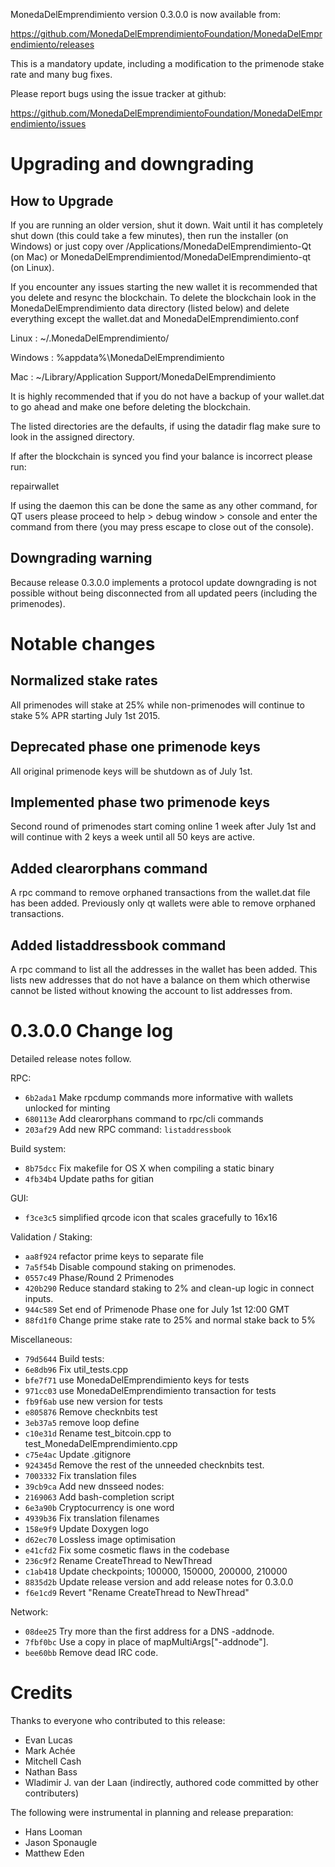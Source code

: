 MonedaDelEmprendimiento version 0.3.0.0 is now available from:

  https://github.com/MonedaDelEmprendimientoFoundation/MonedaDelEmprendimiento/releases

This is a mandatory update, including a modification to the primenode stake
rate and many bug fixes.

Please report bugs using the issue tracker at github:

  https://github.com/MonedaDelEmprendimientoFoundation/MonedaDelEmprendimiento/issues

Upgrading and downgrading
=========================

How to Upgrade
--------------

If you are running an older version, shut it down. Wait until it has completely
shut down (this could take a few minutes), then run the installer (on Windows)
or just copy over /Applications/MonedaDelEmprendimiento-Qt (on Mac) or MonedaDelEmprendimientod/MonedaDelEmprendimiento-qt (on Linux).

If you encounter any issues starting the new wallet it is recommended that you delete and resync the blockchain. To delete the blockchain look in the
MonedaDelEmprendimiento data directory (listed below) and delete everything except the wallet.dat and MonedaDelEmprendimiento.conf

Linux : ~/.MonedaDelEmprendimiento/

Windows : %appdata%\MonedaDelEmprendimiento

Mac : ~/Library/Application Support/MonedaDelEmprendimiento

It is highly recommended that if you do not have a backup of your wallet.dat
to go ahead and make one before deleting the blockchain.

The listed directories are the defaults, if using the datadir flag make sure to
look in the assigned directory.

If after the blockchain is synced you find your balance is incorrect please run:

repairwallet

If using the daemon this can be done the same as any other command, for QT users
please proceed to help > debug window > console and enter the command from there
(you may press escape to close out of the console).

Downgrading warning
---------------------

Because release 0.3.0.0 implements a protocol update downgrading is not
possible without being disconnected from all updated peers (including the
primenodes).

Notable changes
===============

Normalized stake rates
---------------------

All primenodes will stake at 25% while non-primenodes will continue to stake 5% APR starting July 1st 2015.

Deprecated phase one primenode keys
-----------------------------------

All original primenode keys will be shutdown as of July 1st.

Implemented phase two primenode keys
------------------------------------

Second round of primenodes start coming online 1 week after July 1st and will continue with 2 keys a week until all 50 keys are active.

Added clearorphans command
--------------------------

A rpc command to remove orphaned transactions from the wallet.dat file has been added. Previously only qt wallets were able to remove orphaned transactions.

Added listaddressbook command
-----------------------------

A rpc command to list all the addresses in the wallet has been added. This lists new addresses that do not have a balance on them which otherwise cannot be listed without knowing the account to list addresses from.

0.3.0.0 Change log
===================

Detailed release notes follow.

RPC:
- `6b2ada1` Make rpcdump commands more informative with wallets unlocked for minting
- `680113e` Add clearorphans command to rpc/cli commands
- `203af29` Add new RPC command: `listaddressbook`

Build system:
- `8b75dcc` Fix makefile for OS X when compiling a static binary
- `4fb34b4` Update paths for gitian

GUI:
- `f3ce3c5` simplified qrcode icon that scales gracefully to 16x16

Validation / Staking:
- `aa8f924` refactor prime keys to separate file
- `7a5f54b` Disable compound staking on primenodes.
- `0557c49` Phase/Round 2 Primenodes
- `420b290` Reduce standard staking to 2% and clean-up logic in connect inputs.
- `944c589` Set end of Primenode Phase one for July 1st 12:00 GMT
- `88fd1f0` Change prime stake rate to 25% and normal stake back to 5%

Miscellaneous:
- `79d5644` Build tests:
- `6e8db96` Fix util_tests.cpp
- `bfe7f71` use MonedaDelEmprendimiento keys for tests
- `971cc03` use MonedaDelEmprendimiento transaction for tests
- `fb9f6ab` use new version for tests
- `e805876` Remove checknbits test
- `3eb37a5` remove loop define
- `c10e31d` Rename test_bitcoin.cpp to test_MonedaDelEmprendimiento.cpp
- `c75e4ac` Update .gitignore
- `924345d` Remove the rest of the unneeded checknbits test.
- `7003332` Fix translation files
- `39cb9ca` Add new dnsseed nodes:
- `2169063` Add bash-completion script
- `6e3a90b` Cryptocurrency is one word
- `4939b36` Fix translation filenames
- `158e9f9` Update Doxygen logo
- `d62ec70` Lossless image optimisation
- `e41cfd2` Fix some cosmetic flaws in the codebase
- `236c9f2` Rename CreateThread to NewThread
- `c1ab418` Update checkpoints; 100000, 150000, 200000, 210000
- `8835d2b` Update release version and add release notes for 0.3.0.0
- `f6e1cd9` Revert "Rename CreateThread to NewThread"

Network:
- `08dee25` Try more than the first address for a DNS -addnode.
- `7fbf0bc` Use a copy in place of mapMultiArgs["-addnode"].
- `bee60bb` Remove dead IRC code.

Credits
=======

Thanks to everyone who contributed to this release:

- Evan Lucas
- Mark Achée
- Mitchell Cash
- Nathan Bass
- Wladimir J. van der Laan (indirectly, authored code committed by other contributers)

The following were instrumental in planning and release preparation:

- Hans Looman
- Jason Sponaugle
- Matthew Eden
